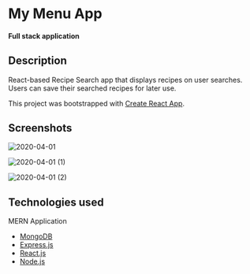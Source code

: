 # My Menu App

<h4>Full stack application<h4>


## Description

React-based Recipe Search app that displays recipes on user searches. Users can save their searched recipes for later use.

This project was bootstrapped with [Create React App](https://github.com/facebook/create-react-app).

## Screenshots

![2020-04-01](https://user-images.githubusercontent.com/55059602/78181087-6b3f1980-7429-11ea-99ea-16bc4d3bd698.png)

![2020-04-01 (1)](https://user-images.githubusercontent.com/55059602/78181161-84e06100-7429-11ea-8d2f-a253459bc40c.png)

![2020-04-01 (2)](https://user-images.githubusercontent.com/55059602/78181207-9295e680-7429-11ea-987d-6088a3287776.png)


## Technologies used

MERN Application

- [MongoDB](mongodb.com)
- [Express.js](https://expressjs.com)
- [React.js](https://reactjs.org/)
- [Node.js](https://nodejs.org/en/)

